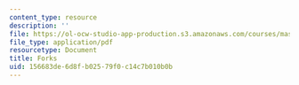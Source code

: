 ```yaml
---
content_type: resource
description: ''
file: https://ol-ocw-studio-app-production.s3.amazonaws.com/courses/mas-s62-cryptocurrency-engineering-and-design-spring-2018/156683de6d8fb02579f0c14c7b010b0b_MAS-S62S18-lec08.pdf
file_type: application/pdf
resourcetype: Document
title: Forks
uid: 156683de-6d8f-b025-79f0-c14c7b010b0b
---
```

